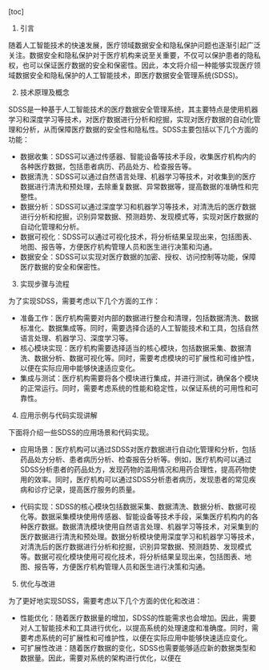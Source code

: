 
[toc]                    
                
                
1. 引言

随着人工智能技术的快速发展，医疗领域数据安全和隐私保护问题也逐渐引起广泛关注。数据安全和隐私保护对于医疗机构来说至关重要，不仅可以保护患者的隐私权，也可以保证医疗数据的安全和保密性。因此，本文将介绍一种能够实现医疗领域数据安全和隐私保护的人工智能技术，即医疗数据安全管理系统(SDSS)。

2. 技术原理及概念

SDSS是一种基于人工智能技术的医疗数据安全管理系统，其主要特点是使用机器学习和深度学习等技术，对医疗数据进行分析和挖掘，实现对医疗数据的自动化管理和分析，从而保障医疗数据的安全性和隐私性。SDSS主要包括以下几个方面的功能：

- 数据收集：SDSS可以通过传感器、智能设备等技术手段，收集医疗机构内的各种医疗数据，包括患者病历、药品处方、检查报告等。
- 数据清洗：SDSS可以通过自然语言处理、机器学习等技术，对收集到的医疗数据进行清洗和预处理，去除重复数据、异常数据等，提高数据的准确性和完整性。
- 数据分析：SDSS可以通过深度学习和机器学习等技术，对清洗后的医疗数据进行分析和挖掘，识别异常数据、预测趋势、发现模式等，实现对医疗数据的自动化管理和分析。
- 数据可视化：SDSS可以通过可视化技术，将分析结果呈现出来，包括图表、地图、报告等，方便医疗机构管理人员和医生进行决策和沟通。
- 数据安全：SDSS可以实现对医疗数据的加密、授权、访问控制等功能，保障医疗数据的安全和保密性。

3. 实现步骤与流程

为了实现SDSS，需要考虑以下几个方面的工作：

- 准备工作：医疗机构需要对内部的数据进行整合和清理，包括数据清洗、数据标准化、数据集成等。同时，需要选择合适的人工智能技术和工具，包括自然语言处理、机器学习、深度学习等。
- 核心模块实现：医疗机构需要选择适当的核心模块，包括数据采集、数据清洗、数据分析、数据可视化等。同时，需要考虑模块的可扩展性和可维护性，以便在实际应用中能够快速适应变化。
- 集成与测试：医疗机构需要将各个模块进行集成，并进行测试，确保各个模块的正常运行。同时，需要考虑系统的性能和稳定性，以保证系统的可用性和可靠性。

4. 应用示例与代码实现讲解

下面将介绍一些SDSS的应用场景和代码实现。

- 应用场景：医疗机构可以通过SDSS对医疗数据进行自动化管理和分析，包括药品处方分析、患者病历分析、检查报告分析等。例如，医疗机构可以通过SDSS分析患者的药品处方，发现药物的滥用情况和用药合理性，提高药物使用的效率。同时，医疗机构可以通过SDSS分析患者病历，发现患者的常见疾病和诊疗记录，提高医疗服务的质量。

- 代码实现：SDSS的核心模块包括数据采集、数据清洗、数据分析、数据可视化等。数据采集模块使用传感器、智能设备等技术手段，采集医疗机构内的各种医疗数据。数据清洗模块使用自然语言处理、机器学习等技术，对采集到的医疗数据进行清洗和预处理。数据分析模块使用深度学习和机器学习等技术，对清洗后的医疗数据进行分析和挖掘，识别异常数据、预测趋势、发现模式等。数据可视化模块使用可视化技术，将分析结果呈现出来，包括图表、地图、报告等，方便医疗机构管理人员和医生进行决策和沟通。

5. 优化与改进

为了更好地实现SDSS，需要考虑以下几个方面的优化和改进：

- 性能优化：随着医疗数据量的增加，SDSS的性能需求也会增加。因此，需要对人工智能技术和工具进行优化，以提高系统的处理速度和准确度。同时，需要考虑系统的可扩展性和可维护性，以便在实际应用中能够快速适应变化。
- 可扩展性改进：随着医疗数据的变化，SDSS也需要能够适应新的数据类型和数据量。因此，需要对系统的架构进行优化，以便在

